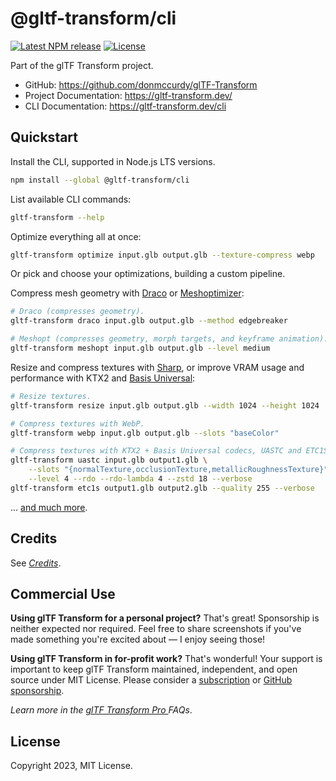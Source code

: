 # @gltf-transform/cli

[![Latest NPM release](https://img.shields.io/npm/v/@gltf-transform/cli.svg)](https://www.npmjs.com/package/@gltf-transform/cli)
[![License](https://img.shields.io/npm/l/@gltf-transform/core.svg)](https://github.com/donmccurdy/glTF-Transform/blob/master/LICENSE)

Part of the glTF Transform project.

- GitHub: https://github.com/donmccurdy/glTF-Transform
- Project Documentation: https://gltf-transform.dev/
- CLI Documentation: https://gltf-transform.dev/cli

## Quickstart

Install the CLI, supported in Node.js LTS versions.

```bash
npm install --global @gltf-transform/cli
```

List available CLI commands:

```bash
gltf-transform --help
```

Optimize everything all at once:

```bash
gltf-transform optimize input.glb output.glb --texture-compress webp
```

Or pick and choose your optimizations, building a custom pipeline.

Compress mesh geometry with [Draco](https://github.com/google/draco) or [Meshoptimizer](https://meshoptimizer.org/):

```bash
# Draco (compresses geometry).
gltf-transform draco input.glb output.glb --method edgebreaker

# Meshopt (compresses geometry, morph targets, and keyframe animation).
gltf-transform meshopt input.glb output.glb --level medium
```

Resize and compress textures with [Sharp](https://sharp.pixelplumbing.com/), or improve VRAM usage and performance with KTX2 and [Basis Universal](https://github.com/BinomialLLC/basis_universal):

```bash
# Resize textures.
gltf-transform resize input.glb output.glb --width 1024 --height 1024

# Compress textures with WebP.
gltf-transform webp input.glb output.glb --slots "baseColor"

# Compress textures with KTX2 + Basis Universal codecs, UASTC and ETC1S.
gltf-transform uastc input.glb output1.glb \
    --slots "{normalTexture,occlusionTexture,metallicRoughnessTexture}" \
    --level 4 --rdo --rdo-lambda 4 --zstd 18 --verbose
gltf-transform etc1s output1.glb output2.glb --quality 255 --verbose
```

... [and much more](https://gltf-transform.dev/cli).

## Credits

See [*Credits*](https://gltf-transform.dev/credits).

<h2>Commercial Use</h2>

<p>
	<b>Using glTF Transform for a personal project?</b> That's great! Sponsorship is neither expected nor required. Feel
	free to share screenshots if you've made something you're excited about — I enjoy seeing those!
</p>

<p>
	<b>Using glTF Transform in for-profit work?</b> That's wonderful! Your support is important to keep glTF Transform
	maintained, independent, and open source under MIT License. Please consider a
	<a href="https://gltf-transform.dev/pro" target="_blank">subscription</a>
	or
	<a href="https://github.com/sponsors/donmccurdy" target="_blank">GitHub sponsorship</a>.
</p>

<p>
	<i>
		Learn more in the
		<a href="https://gltf-transform.dev/pro" target="_blank"> glTF Transform Pro </a> FAQs</i
	>.
</p>

## License

Copyright 2023, MIT License.
